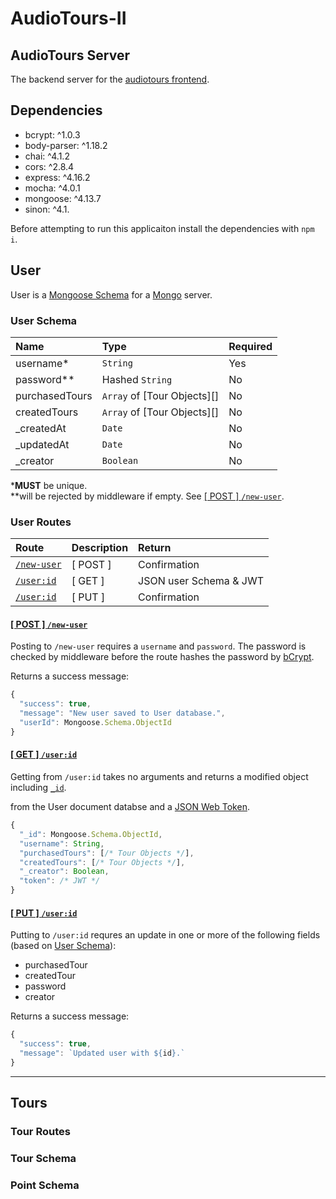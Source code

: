 # AudioTours-II

<!-- 
***** ReadMe Notation *****

   - Anchor links are listed relative to the order anachors appear at the end of the document.
   - Offsite links are listed inline.

***** End ReadMe Notation *****
-->

## AudioTours Server

The backend server for the [audiotours frontend](https://github.com/HTMLGhozt/audiotours-frontend.git).

## Dependencies

- bcrypt: ^1.0.3
- body-parser: ^1.18.2
- chai: ^4.1.2
- cors: ^2.8.4
- express: ^4.16.2
- mocha: ^4.0.1
- mongoose: ^4.13.7
- sinon: ^4.1.

Before attempting to run this applicaiton install the dependencies with `npm i`.

## User

User is a
[Mongoose Schema](http://mongoosejs.com/docs/schematypes.html)
for a
[Mongo](https://docs.mongodb.com/manual/)
server.

### User Schema

| Name           | Type                         | Required
| :------------- | :--------------------------- | :---
| username*      | `String`                     | Yes
| password**     | Hashed `String`              | No
| purchasedTours | `Array` of [Tour Objects][] | No
| createdTours   | `Array` of [Tour Objects][] | No
| _createdAt     | `Date`                       | No
| _updatedAt     | `Date`                       | No
| _creator       | `Boolean`                    | No
***MUST** be unique.</br>
**will be rejected by middleware if empty.
See [[ POST ] `/new-user`][4].

### User Routes

| Route            | Description | Return
| :--------------- | :---------- | :---
| [`/new-user`][4] | [ POST ]    | Confirmation
| [`/user:id`][5]  | [ GET ]     | JSON user Schema & JWT
| [`/user:id`][6]  | [ PUT ]     | Confirmation

#### [[ POST ] `/new-user`](#post-new-user)

Posting to `/new-user` requires a `username` and `password`. The password is checked by middleware before the route hashes the password by
[bCrypt](https://www.npmjs.com/package/bcrypt/).

Returns a success message:

``` javascript
{
  "success": true,
  "message": "New user saved to User database.",
  "userId": Mongoose.Schema.ObjectId
}
```

#### [[ GET ] `/user:id`](#get-user-id)

Getting from `/user:id` takes no arguments and returns a modified object including
[`_id`](http://mongoosejs.com/docs/api.html#schema-objectid-js).

from the User document databse and a
[JSON Web Token](https://jwt.io/).

```javascript
{
  "_id": Mongoose.Schema.ObjectId,
  "username": String,
  "purchasedTours": [/* Tour Objects */],
  "createdTours": [/* Tour Objects */],
  "_creator": Boolean,
  "token": /* JWT */
}
```

#### [[ PUT ] `/user:id`](#put-user-id)

Putting to `/user:id` requres an update in one or more of the following fields (based on [User Schema][2]):

- purchasedTour
- createdTour
- password
- creator

Returns a success message:

``` javascript
{
  "success": true,
  "message": `Updated user with ${id}.`
}
```

---

## Tours

### Tour Routes

### Tour Schema

### Point Schema

<!-- ***** Links ***** -->
[1]: #user
[2]: #user-schema
[3]: #user-routes
[4]: #post-new-user
[5]: #get-user-id
[6]: #put-user-id